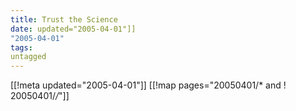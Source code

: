 ```yaml
---
title: Trust the Science
date: updated="2005-04-01"]]
"2005-04-01"
tags:
untagged
---
```

[[!meta updated="2005-04-01"]]
[[!map pages="20050401/* and ! 20050401/*/*"]]
